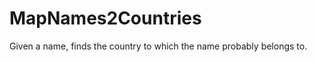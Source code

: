 MapNames2Countries
==================

Given a name, finds the country to which the name probably belongs to. 